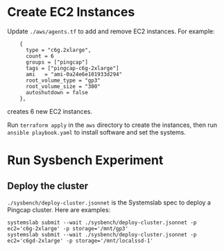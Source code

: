 # Create EC2 Instances
Update `./aws/agents.tf` to add and remove EC2 instances. For example:
```
    {
      type = "c6g.2xlarge",
      count = 6
      groups = ["pingcap"]
      tags = ["pingcap-c6g-2xlarge"]
      ami   = "ami-0a24e6e101933d294"
      root_volume_type = "gp3"
      root_volume_size = "300"
      autoshutdown = false
    },
```
creates 6 new EC2 instances.

Run `terraform apply`  in the `aws` directory to create the instances, then run `ansible playbook.yaml` to install software and set the systems.

# Run Sysbench Experiment
## Deploy the cluster
`./sysbench/deploy-cluster.jsonnet` is the Systemslab spec to deploy a Pingcap cluster. Here are examples:
```
systemslab submit --wait ./sysbench/deploy-cluster.jsonnet -p ec2='c6g-2xlarge' -p storage='/mnt/gp3'
systemslab submit --wait ./sysbench/deploy-cluster.jsonnet -p ec2='c6gd-2xlarge' -p storage='/mnt/localssd-1'
```